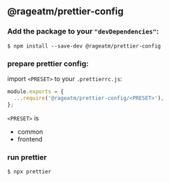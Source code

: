 ## @rageatm/prettier-config

### Add the package to your `"devDependencies"`:

```console
$ npm install --save-dev @rageatm/prettier-config
```

### prepare prettier config:

import `<PRESET>` to your `.prettierrc.js`:

```js
module.exports = {
  ...require('@rageatm/prettier-config/<PRESET>'),
};
```

`<PRESET>` is

- common
- frontend

### run prettier

```console
$ npx prettier
```
